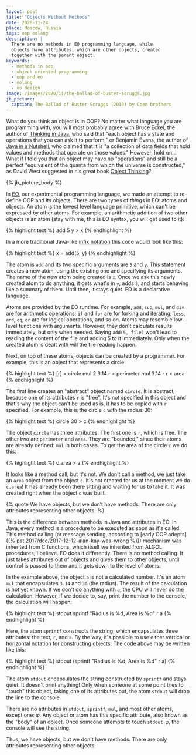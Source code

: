 ```yaml
---
layout: post
title: "Objects Without Methods"
date: 2020-11-24
place: Moscow, Russia
tags: oop eolang
description: |
  There are no methods in EO programming language, while
  objects have attributes, which are other objects, created
  together with the parent object.
keywords:
  - methods in oop
  - object oriented programming
  - oop and eo
  - eolang
  - eo design
image: /images/2020/11/the-ballad-of-buster-scruggs.jpg
jb_picture:
  caption: The Ballad of Buster Scruggs (2018) by Coen brothers
---
```


What do you think an object is in OOP? No matter what language you are
programming with, you will most probably agree with Bruce Eckel,
the author of [Thinking in Java](https://amzn.to/3pRHv1Q), who said that "each object has a state
and operations that you can ask it to perform," or
Benjamin Evans, the author of [Java in a Nutshell](https://amzn.to/35uKVPU), who claimed that it is
"a collection of data fields that hold values and methods that operate on those values."
However, hold on... What if I told you that an object may have no "operations"
and still be a perfect "equivalent of the quanta from which the universe
is constructed," as David West suggested in his great book
[Object Thinking](https://amzn.to/3kuXHlL)?

<!--more-->

{% jb_picture_body %}

In [EO](https://www.eolang.org),
our experimental programming language, we made an attempt to re-define
OOP and its objects. There are two types of _things_ in EO: atoms and objects.
An atom is the lowest level language primitive, which can't be expressed by
other atoms. For example, an arithmetic addition of two other objects is an atom
(stay with me, this is EO syntax, you will get used to it):

{% highlight text %}
add 5 y > x
{% endhighlight %}

In a more traditional Java-like [infix notation](https://en.wikipedia.org/wiki/Infix_notation)
this code would look like this:

{% highlight text %}
x = add(5, y)
{% endhighlight %}

The atom is `add` and its two specific
arguments are `5` and `y`. This statement creates a new atom, using
the existing one and specifying its arguments. The name of the new atom being
created is `x`. Once we ask this newly created atom to do anything,
it gets what's in `y`, adds `5`, and starts behaving
like a summary of them. Until then, it stays quiet.
EO is a declarative language.

Atoms are provided by the EO runtime. For example,
`add`, `sub`, `mul`,  and `div` are for arithmetic operations;
`if` and `for` are for forking and iterating;
`less`, `and`, `eq`, `or` are for logical operations, and so on.
Atoms may resemble low-level functions with arguments.
However, they don't calculate results immediately, but only when needed.
Saying `add(5, file)` won't lead to reading the content
of the file and adding 5 to it immediately. Only when the
created atom is dealt with will the file reading happen.

Next, on top of these atoms, objects can be created by a programmer.
For example, this is an object that represents a circle:

{% highlight text %}
[r] > circle
  mul 2 3.14 r > perimeter
  mul 3.14 r r > area
{% endhighlight %}

The first line creates an "abstract" object named `circle`. It is abstract,
because one of its attributes `r` is "free". It's not specified
in this object and that's why the object can't be used as is, it has
to be copied with `r` specified. For example, this is the circle `c`
with the radius 30:

{% highlight text %}
circle 30 > c
{% endhighlight %}

The object `circle` has three attributes. The first one is `r`, which is free.
The other two are `perimeter` and `area`. They are "bounded," since their
atoms are already defined: `mul` in both cases. To get the area of the
circle `c` we do this:

{% highlight text %}
c.area > a
{% endhighlight %}

It looks like a method call, but it's not. We don't call a method, we just
take an `area` object from the object `c`. It's not created for us
at the moment we do `c.area`! It has already been there sitting and waiting
for us to take it. It was created right when the object `c` was built.

{% quote We have objects, but we don’t have methods. There are only attributes representing other objects. %}

This is the difference between methods in Java and attributes in EO.
In Java, every method is a procedure to be executed as soon as it's
called. This method calling (or message sending, according to
[early OOP adepts]({% pst 2017/dec/2017-12-12-alan-kay-was-wrong %}))
mechanism was inherited from C functions,
which itself we inherited from ALGOL procedures, I believe.
EO does it differently. There is no method calling. It just takes attributes out
of objects and gives them to other objects, until control is
passed to them and it gets down to the level of atoms.

In the example above, the object `a` is not a calculated number.
It's an atom `mul` that encapsulates `3.14` and `30` (the radius). The
result of the calculation is not yet known. If we don't do anything
with `a`, the CPU will never do the calculation. However, if we decide
to, say, print the number to the console, the calculation will happen:

{% highlight text %}
stdout
  sprintf
    "Radius is %d, Area is %d"
    r
    a
{% endhighlight %}

Here, the atom `sprintf` constructs the string, which encapsulates
three attributes: the text, `r`, and `a`. By the way,
it's possible to use either vertical or horizontal notation
for constructing objects. The code above may be written like this:

{% highlight text %}
stdout (sprintf "Radius is %d, Area is %d" r a)
{% endhighlight %}

The atom `stdout` encapsulates the string constructed by `sprintf`
and stays quiet. It doesn't print anything! Only when someone
at some point tries to "touch" this object, taking one of
its attributes out, the atom `stdout` will drop the line to the
console.

There are no attributes in `stdout`, `sprintf`, `mul`, and most
other atoms, except one: 𝜑.
Any object or atom has this specific attribute, also known as
the "body" of an object. Once someone attempts to touch `stdout.𝜑`,
the console will see the string.

Thus, we have objects, but we don't have methods.
There are only attributes representing other objects.

